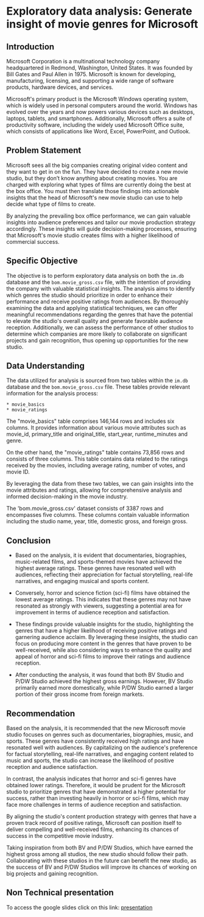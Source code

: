 # Exploratory data analysis: Generate insight of movie genres for Microsoft

## Introduction

Microsoft Corporation is a multinational technology company headquartered in Redmond, Washington, United States. It was founded by Bill Gates and Paul Allen in 1975. Microsoft is known for developing, manufacturing, licensing, and supporting a wide range of software products, hardware devices, and services.

Microsoft's primary product is the Microsoft Windows operating system, which is widely used in personal computers around the world. Windows has evolved over the years and now powers various devices such as desktops, laptops, tablets, and smartphones. Additionally, Microsoft offers a suite of productivity software, including the widely used Microsoft Office suite, which consists of applications like Word, Excel, PowerPoint, and Outlook.

## Problem Statement

Microsoft sees all the big companies creating original video content and they want to get in on the fun. They have decided to create a new movie studio, but they don’t know anything about creating movies. You are charged with exploring what types of films are currently doing the best at the box office. You must then translate those findings into actionable insights that the head of Microsoft's new movie studio can use to help decide what type of films to create.

By analyzing the prevailing box office performance, we can gain valuable insights into audience preferences and tailor our movie production strategy accordingly. These insights will guide decision-making processes, ensuring that Microsoft's movie studio creates films with a higher likelihood of commercial success.

## Specific Objective

The objective is to perform exploratory data analysis on both the `im.db` database and the `bom.movie_gross.csv` file, with the intention of providing the company with valuable statistical insights. The analysis aims to identify which genres the studio should prioritize in order to enhance their performance and receive positive ratings from audiences. By thoroughly examining the data and applying statistical techniques, we can offer meaningful recommendations regarding the genres that have the potential to elevate the studio's overall quality and generate favorable audience reception. Additionally, we can assess the performance of other studios to determine which companies are more likely to collaborate on significant projects and gain recognition, thus opening up opportunities for the new studio.

## Data Understanding

The data utilized for analysis is sourced from two tables within the `im.db` database and the `bom.movie_gross.csv` file. These tables provide relevant information for the analysis process:

    * movie_basics
    * movie_ratings

The "movie_basics" table comprises 146,144 rows and includes six columns. It provides information about various movie attributes such as movie_id, primary_title and original_title, start_year, runtime_minutes and genre.

On the other hand, the "movie_ratings" table contains 73,856 rows and consists of three columns. This table contains data related to the ratings received by the movies, including average rating, number of votes, and movie ID.

By leveraging the data from these two tables, we can gain insights into the movie attributes and ratings, allowing for comprehensive analysis and informed decision-making in the movie industry.

The 'bom.movie_gross.csv' dataset consists of 3387 rows and encompasses five columns. These columns contain valuable information including the studio name, year, title, domestic gross, and foreign gross.

## Conclusion

- Based on the analysis, it is evident that documentaries, biographies, music-related films, and sports-themed movies have achieved the highest average ratings. These genres have resonated well with audiences, reflecting their appreciation for factual storytelling, real-life narratives, and engaging musical and sports content.

- Conversely, horror and science fiction (sci-fi) films have obtained the lowest average ratings. This indicates that these genres may not have resonated as strongly with viewers, suggesting a potential area for improvement in terms of audience reception and satisfaction.

- These findings provide valuable insights for the studio, highlighting the genres that have a higher likelihood of receiving positive ratings and garnering audience acclaim. By leveraging these insights, the studio can focus on producing more content in the genres that have proven to be well-received, while also considering ways to enhance the quality and appeal of horror and sci-fi films to improve their ratings and audience reception.

- After conducting the analysis, it was found that both BV Studio and P/DW Studio achieved the highest gross earnings. However, BV Studio primarily earned more domestically, while P/DW Studio earned a larger portion of their gross income from foreign markets.

## Recommendation

Based on the analysis, it is recommended that the new Microsoft movie studio focuses on genres such as documentaries, biographies, music, and sports. These genres have consistently received high ratings and have resonated well with audiences. By capitalizing on the audience's preference for factual storytelling, real-life narratives, and engaging content related to music and sports, the studio can increase the likelihood of positive reception and audience satisfaction.

In contrast, the analysis indicates that horror and sci-fi genres have obtained lower ratings. Therefore, it would be prudent for the Microsoft studio to prioritize genres that have demonstrated a higher potential for success, rather than investing heavily in horror or sci-fi films, which may face more challenges in terms of audience reception and satisfaction.

By aligning the studio's content production strategy with genres that have a proven track record of positive ratings, Microsoft can position itself to deliver compelling and well-received films, enhancing its chances of success in the competitive movie industry.

Taking inspiration from both BV and P/DW Studios, which have earned the highest gross among all studios, the new studio should follow their path. Collaborating with these studios in the future can benefit the new studio, as the success of BV and P/DW Studios will improve its chances of working on big projects and gaining recognition.

## Non Technical presentation

To access the google slides click on this link: [presentation][def]

[def]: https://docs.google.com/presentation/d/1-vgl_huet3HKzGo0RrfIWHAQcE4_8d9ff62JuKIzwa0/edit#slide=id.gc6f889893_0_10
